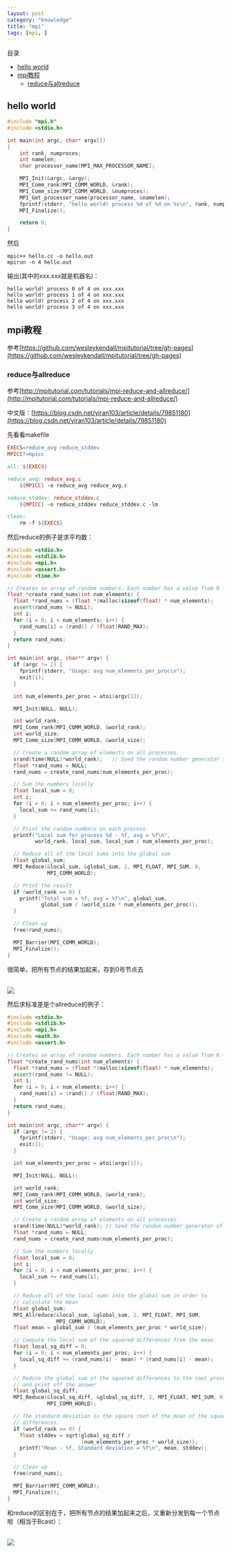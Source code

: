```yaml
---
layout: post
category: "knowledge"
title: "mpi"
tags: [mpi, ]
---
```


目录

<!-- TOC -->

- [hello world](#hello-world)
- [mpi教程](#mpi%E6%95%99%E7%A8%8B)
  - [reduce与allreduce](#reduce%E4%B8%8Eallreduce)

<!-- /TOC -->

## hello world

```c++
#include "mpi.h"  
#include <stdio.h>  

int main(int argc, char* argv[])
{
    int rank, numproces;
    int namelen;
    char processor_name[MPI_MAX_PROCESSOR_NAME];

    MPI_Init(&argc, &argv);
    MPI_Comm_rank(MPI_COMM_WORLD, &rank);
    MPI_Comm_size(MPI_COMM_WORLD, &numproces);
    MPI_Get_processor_name(processor_name, &namelen);
    fprintf(stderr, "hello world! process %d of %d on %s\n", rank, numproces, processor_name);
    MPI_Finalize();

    return 0;
}
```

然后

```shell
mpic++ hello.cc -o hello.out
mpirun -n 4 hello.out
```

输出(其中的xxx.xxx就是机器名)：

```
hello world! process 0 of 4 on xxx.xxx
hello world! process 1 of 4 on xxx.xxx
hello world! process 2 of 4 on xxx.xxx
hello world! process 3 of 4 on xxx.xxx
```

## mpi教程

参考[https://github.com/wesleykendall/mpitutorial/tree/gh-pages](https://github.com/wesleykendall/mpitutorial/tree/gh-pages)


### reduce与allreduce

参考[http://mpitutorial.com/tutorials/mpi-reduce-and-allreduce/](http://mpitutorial.com/tutorials/mpi-reduce-and-allreduce/)

中文版：[https://blog.csdn.net/yiran103/article/details/79851180](https://blog.csdn.net/yiran103/article/details/79851180)

先看看makefile

```makefile
EXECS=reduce_avg reduce_stddev
MPICC?=mpicc

all: ${EXECS}

reduce_avg: reduce_avg.c
	${MPICC} -o reduce_avg reduce_avg.c

reduce_stddev: reduce_stddev.c
	${MPICC} -o reduce_stddev reduce_stddev.c -lm

clean:
	rm -f ${EXECS}
```

然后reduce的例子是求平均数：

```c++
#include <stdio.h>
#include <stdlib.h>
#include <mpi.h>
#include <assert.h>
#include <time.h>

// Creates an array of random numbers. Each number has a value from 0 - 1
float *create_rand_nums(int num_elements) {
  float *rand_nums = (float *)malloc(sizeof(float) * num_elements);
  assert(rand_nums != NULL);
  int i;
  for (i = 0; i < num_elements; i++) {
    rand_nums[i] = (rand() / (float)RAND_MAX);
  }
  return rand_nums;
}

int main(int argc, char** argv) {
  if (argc != 2) {
    fprintf(stderr, "Usage: avg num_elements_per_proc\n");
    exit(1);
  }

  int num_elements_per_proc = atoi(argv[1]);

  MPI_Init(NULL, NULL);

  int world_rank;
  MPI_Comm_rank(MPI_COMM_WORLD, &world_rank);
  int world_size;
  MPI_Comm_size(MPI_COMM_WORLD, &world_size);

  // Create a random array of elements on all processes.
  srand(time(NULL)*world_rank);   // Seed the random number generator to get different results each time for each processor
  float *rand_nums = NULL;
  rand_nums = create_rand_nums(num_elements_per_proc);

  // Sum the numbers locally
  float local_sum = 0;
  int i;
  for (i = 0; i < num_elements_per_proc; i++) {
    local_sum += rand_nums[i];
  }

  // Print the random numbers on each process
  printf("Local sum for process %d - %f, avg = %f\n",
         world_rank, local_sum, local_sum / num_elements_per_proc);

  // Reduce all of the local sums into the global sum
  float global_sum;
  MPI_Reduce(&local_sum, &global_sum, 1, MPI_FLOAT, MPI_SUM, 0,
             MPI_COMM_WORLD);

  // Print the result
  if (world_rank == 0) {
    printf("Total sum = %f, avg = %f\n", global_sum,
           global_sum / (world_size * num_elements_per_proc));
  }

  // Clean up
  free(rand_nums);

  MPI_Barrier(MPI_COMM_WORLD);
  MPI_Finalize();
}
```

很简单，把所有节点的结果加起来，存到0号节点去

<html>
<br/>

<img src='../assets/mpi_reduce.png' style='max-height: 150px;max-width:200px'/>
<br/>

</html>

然后求标准差是个allreduce的例子：

```c++
#include <stdio.h>
#include <stdlib.h>
#include <mpi.h>
#include <math.h>
#include <assert.h>

// Creates an array of random numbers. Each number has a value from 0 - 1
float *create_rand_nums(int num_elements) {
  float *rand_nums = (float *)malloc(sizeof(float) * num_elements);
  assert(rand_nums != NULL);
  int i;
  for (i = 0; i < num_elements; i++) {
    rand_nums[i] = (rand() / (float)RAND_MAX);
  }
  return rand_nums;
}

int main(int argc, char** argv) {
  if (argc != 2) {
    fprintf(stderr, "Usage: avg num_elements_per_proc\n");
    exit(1);
  }

  int num_elements_per_proc = atoi(argv[1]);

  MPI_Init(NULL, NULL);

  int world_rank;
  MPI_Comm_rank(MPI_COMM_WORLD, &world_rank);
  int world_size;
  MPI_Comm_size(MPI_COMM_WORLD, &world_size);

  // Create a random array of elements on all processes.
  srand(time(NULL)*world_rank); // Seed the random number generator of processes uniquely
  float *rand_nums = NULL;
  rand_nums = create_rand_nums(num_elements_per_proc);

  // Sum the numbers locally
  float local_sum = 0;
  int i;
  for (i = 0; i < num_elements_per_proc; i++) {
    local_sum += rand_nums[i];
  }

  // Reduce all of the local sums into the global sum in order to
  // calculate the mean
  float global_sum;
  MPI_Allreduce(&local_sum, &global_sum, 1, MPI_FLOAT, MPI_SUM,
                MPI_COMM_WORLD);
  float mean = global_sum / (num_elements_per_proc * world_size);

  // Compute the local sum of the squared differences from the mean
  float local_sq_diff = 0;
  for (i = 0; i < num_elements_per_proc; i++) {
    local_sq_diff += (rand_nums[i] - mean) * (rand_nums[i] - mean);
  }

  // Reduce the global sum of the squared differences to the root process
  // and print off the answer
  float global_sq_diff;
  MPI_Reduce(&local_sq_diff, &global_sq_diff, 1, MPI_FLOAT, MPI_SUM, 0,
             MPI_COMM_WORLD);

  // The standard deviation is the square root of the mean of the squared
  // differences.
  if (world_rank == 0) {
    float stddev = sqrt(global_sq_diff /
                        (num_elements_per_proc * world_size));
    printf("Mean - %f, Standard deviation = %f\n", mean, stddev);
  }

  // Clean up
  free(rand_nums);

  MPI_Barrier(MPI_COMM_WORLD);
  MPI_Finalize();
}
```

和reduce的区别在于，把所有节点的结果加起来之后，又重新分发到每一个节点啦（相当于Bcast）：

<html>
<br/>

<img src='../assets/mpi_allreduce.png' style='max-height: 150px;max-width:200px'/>
<br/>

</html>